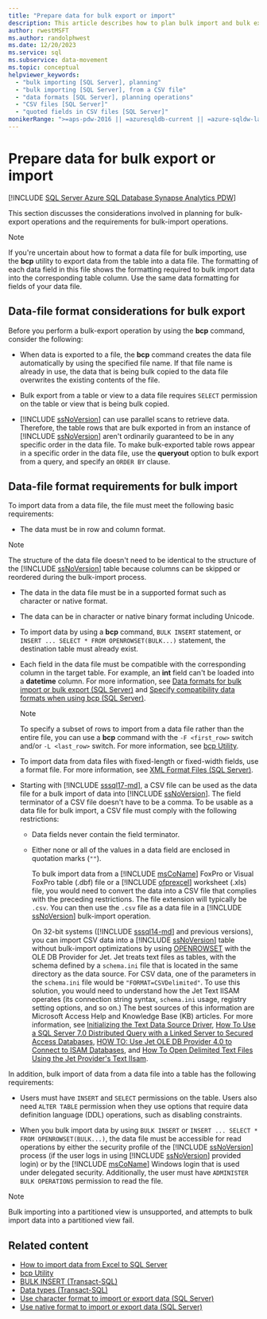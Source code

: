 ```yaml
---
title: "Prepare data for bulk export or import"
description: This article describes how to plan bulk import and bulk export operations, including data file format requirements, and when to use the bcp utility.
author: rwestMSFT
ms.author: randolphwest
ms.date: 12/20/2023
ms.service: sql
ms.subservice: data-movement
ms.topic: conceptual
helpviewer_keywords:
  - "bulk importing [SQL Server], planning"
  - "bulk importing [SQL Server], from a CSV file"
  - "data formats [SQL Server], planning operations"
  - "CSV files [SQL Server]"
  - "quoted fields in CSV files [SQL Server]"
monikerRange: ">=aps-pdw-2016 || =azuresqldb-current || =azure-sqldw-latest || >=sql-server-2016 || >=sql-server-linux-2017 || =azuresqldb-mi-current"
---
```

# Prepare data for bulk export or import

[!INCLUDE [SQL Server Azure SQL Database Synapse Analytics PDW](../../includes/applies-to-version/sql-asdb-asdbmi-asa-pdw.md)]

This section discusses the considerations involved in planning for bulk-export operations and the requirements for bulk-import operations.

> [!NOTE]  
> If you're uncertain about how to format a data file for bulk importing, use the **bcp** utility to export data from the table into a data file. The formatting of each data field in this file shows the formatting required to bulk import data into the corresponding table column. Use the same data formatting for fields of your data file.

## Data-file format considerations for bulk export

Before you perform a bulk-export operation by using the **bcp** command, consider the following:

- When data is exported to a file, the **bcp** command creates the data file automatically by using the specified file name. If that file name is already in use, the data that is being bulk copied to the data file overwrites the existing contents of the file.

- Bulk export from a table or view to a data file requires `SELECT` permission on the table or view that is being bulk copied.

- [!INCLUDE [ssNoVersion](../../includes/ssnoversion-md.md)] can use parallel scans to retrieve data. Therefore, the table rows that are bulk exported in from an instance of [!INCLUDE [ssNoVersion](../../includes/ssnoversion-md.md)] aren't ordinarily guaranteed to be in any specific order in the data file. To make bulk-exported table rows appear in a specific order in the data file, use the **queryout** option to bulk export from a query, and specify an `ORDER BY` clause.

## Data-file format requirements for bulk import

To import data from a data file, the file must meet the following basic requirements:

- The data must be in row and column format.

> [!NOTE]  
> The structure of the data file doesn't need to be identical to the structure of the [!INCLUDE [ssNoVersion](../../includes/ssnoversion-md.md)] table because columns can be skipped or reordered during the bulk-import process.

- The data in the data file must be in a supported format such as character or native format.

- The data can be in character or native binary format including Unicode.

- To import data by using a **bcp** command, `BULK INSERT` statement, or `INSERT ... SELECT * FROM OPENROWSET(BULK...)` statement, the destination table must already exist.

- Each field in the data file must be compatible with the corresponding column in the target table. For example, an **int** field can't be loaded into a **datetime** column. For more information, see [Data formats for bulk import or bulk export (SQL Server)](data-formats-for-bulk-import-or-bulk-export-sql-server.md) and [Specify compatibility data formats when using bcp (SQL Server)](specify-data-formats-for-compatibility-when-using-bcp-sql-server.md).

    > [!NOTE]  
    > To specify a subset of rows to import from a data file rather than the entire file, you can use a **bcp** command with the `-F <first_row>` switch and/or `-L <last_row>` switch. For more information, see [bcp Utility](../../tools/bcp-utility.md).

- To import data from data files with fixed-length or fixed-width fields, use a format file. For more information, see [XML Format Files (SQL Server)](xml-format-files-sql-server.md).

- Starting with [!INCLUDE [sssql17-md](../../includes/sssql17-md.md)], a CSV file can be used as the data file for a bulk import of data into [!INCLUDE [ssNoVersion](../../includes/ssnoversion-md.md)]. The field terminator of a CSV file doesn't have to be a comma. To be usable as a data file for bulk import, a CSV file must comply with the following restrictions:

  - Data fields never contain the field terminator.

  - Either none or all of the values in a data field are enclosed in quotation marks (`""`).

    To bulk import data from a [!INCLUDE [msCoName](../../includes/msconame-md.md)] FoxPro or Visual FoxPro table (.dbf) file or a [!INCLUDE [ofprexcel](../../includes/ofprexcel-md.md)] worksheet (.xls) file, you would need to convert the data into a CSV file that complies with the preceding restrictions. The file extension will typically be `.csv`. You can then use the `.csv` file as a data file in a [!INCLUDE [ssNoVersion](../../includes/ssnoversion-md.md)] bulk-import operation.

    On 32-bit systems ([!INCLUDE [sssql14-md](../../includes/sssql14-md.md)] and previous versions), you can import CSV data into a [!INCLUDE [ssNoVersion](../../includes/ssnoversion-md.md)] table without bulk-import optimizations by using [OPENROWSET](../../t-sql/functions/openrowset-transact-sql.md) with the OLE DB Provider for Jet. Jet treats text files as tables, with the schema defined by a `schema.ini` file that is located in the same directory as the data source. For CSV data, one of the parameters in the `schema.ini` file would be `"FORMAT=CSVDelimited"`. To use this solution, you would need to understand how the Jet Text IISAM operates (its connection string syntax, `schema.ini` usage, registry setting options, and so on.)  The best sources of this information are Microsoft Access Help and Knowledge Base (KB) articles. For more information, see [Initializing the Text Data Source Driver](/office/client-developer/access/desktop-database-reference/initializing-the-text-data-source-driver), [How To Use a SQL Server 7.0 Distributed Query with a Linked Server to Secured Access Databases](https://www.betaarchive.com/wiki/index.php?title=Microsoft_KB_Archive/246255), [HOW TO: Use Jet OLE DB Provider 4.0 to Connect to ISAM Databases](https://www.betaarchive.com/wiki/index.php?title=Microsoft_KB_Archive/326548), and [How To Open Delimited Text Files Using the Jet Provider's Text IIsam](https://www.betaarchive.com/wiki/index.php?title=Microsoft_KB_Archive/262537).

In addition, bulk import of data from a data file into a table has the following requirements:

- Users must have `INSERT` and `SELECT` permissions on the table. Users also need `ALTER TABLE` permission when they use options that require data definition language (DDL) operations, such as disabling constraints.

- When you bulk import data by using `BULK INSERT` or `INSERT ... SELECT * FROM OPENROWSET(BULK...)`, the data file must be accessible for read operations by either the security profile of the [!INCLUDE [ssNoVersion](../../includes/ssnoversion-md.md)] process (if the user logs in using [!INCLUDE [ssNoVersion](../../includes/ssnoversion-md.md)] provided login) or by the [!INCLUDE [msCoName](../../includes/msconame-md.md)] Windows login that is used under delegated security. Additionally, the user must have `ADMINISTER BULK OPERATIONS` permission to read the file.

> [!NOTE]  
> Bulk importing into a partitioned view is unsupported, and attempts to bulk import data into a partitioned view fail.

## Related content

- [How to import data from Excel to SQL Server](https://support.microsoft.com/kb/321686)
- [bcp Utility](../../tools/bcp-utility.md)
- [BULK INSERT (Transact-SQL)](../../t-sql/statements/bulk-insert-transact-sql.md)
- [Data types (Transact-SQL)](../../t-sql/data-types/data-types-transact-sql.md)
- [Use character format to import or export data (SQL Server)](use-character-format-to-import-or-export-data-sql-server.md)
- [Use native format to import or export data (SQL Server)](use-native-format-to-import-or-export-data-sql-server.md)
